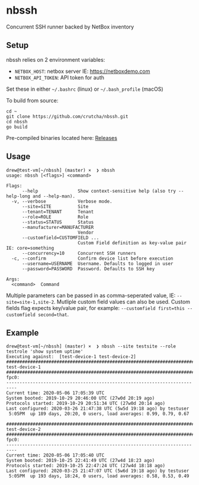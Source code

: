 # nbssh
Concurrent SSH runner backed by NetBox inventory

## Setup

nbssh relies on 2 environment variables:
* `NETBOX_HOST`: netbox server IE: https://netboxdemo.com
* `NETBOX_API_TOKEN`: API token for auth

Set these in either `~/.bashrc` (linux) or `~/.bash_profile` (macOS)

To build from source:

```
cd ~
git clone https://github.com/crutcha/nbssh.git
cd nbssh
go build
```

Pre-compiled binaries located here: [Releases](https://github.com/crutcha/nbssh/releases)

## Usage
```
drew@test-vm[~/nbssh] (master) ×  ❯ nbssh
usage: nbssh [<flags>] <command>

Flags:
      --help               Show context-sensitive help (also try --help-long and --help-man).
  -v, --verbose            Verbose mode.
      --site=SITE          Site
      --tenant=TENANT      Tenant
      --role=ROLE          Role
      --status=STATUS      Status
      --manufacturer=MANUFACTURER
                           Vendor
      --customfield=CUSTOMFIELD ...
                           Custom Field definition as key-value pair IE: core=something
      --concurrency=10     Concurrent SSH runners
  -c, --confirm            Confirm device list before execution
      --username=USERNAME  Username. Defaults to logged in user
      --password=PASSWORD  Password. Defaults to SSH key

Args:
  <command>  Command
```

Multiple parameters can be passed in as comma-seperated value, IE: `--site=site-1,site-2`. Mutliple custom field values can also be used. Custom fields flag expects key/value pair, for example: `--customfield first=this --customfield second=that`.

## Example

```
drew@test-vm[~/nbssh] (master) ×  ❯ nbssh --site testsite --role testrole 'show system uptime'
Executing against:  [test-device-1 test-device-2]
#########################################################################################
test-device-1
#########################################################################################
fpc0:
--------------------------------------------------------------------------
Current time: 2020-05-06 17:05:39 UTC
System booted: 2019-10-29 20:46:00 UTC (27w0d 20:19 ago)
Protocols started: 2019-10-29 20:51:34 UTC (27w0d 20:14 ago)
Last configured: 2020-03-26 21:47:38 UTC (5w5d 19:18 ago) by testuser
 5:05PM  up 189 days, 20:20, 0 users, load averages: 0.99, 0.79, 0.67

#########################################################################################
test-device-2
#########################################################################################
fpc0:
--------------------------------------------------------------------------
Current time: 2020-05-06 17:05:40 UTC
System booted: 2019-10-25 22:41:49 UTC (27w4d 18:23 ago)
Protocols started: 2019-10-25 22:47:24 UTC (27w4d 18:18 ago)
Last configured: 2020-03-25 21:47:07 UTC (5w6d 19:18 ago) by testuser
 5:05PM  up 193 days, 18:24, 0 users, load averages: 0.58, 0.53, 0.49
```
